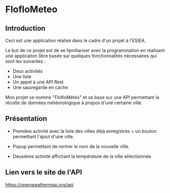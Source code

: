 # FlofloMeteo

## Introduction
Ceci est une application réalisé dans le cadre d'un projet à l'ESIEA.

Le but de ce projet est de se familiariser avec la programmation en réalisant une application libre basée sur quelques fonctionnalités nécessaires qui sont les suivantes : 
- Deux activités
- Une liste
- Un appel à une API Rest
- Une sauvegarde en cache

Mon projet se nomme "FlofloMétéo" et se base sur une API permettant la récolte de données météorologique à propos d'une certaine ville.

## Présentation
- Première activité avec la liste des villes déjà enregistrés + un bouton permettant l'ajout d'une ville.

- Popup permettant de rentrer le nom de la nouvelle ville.

- Deuxième activité affichant la température de la ville sélectionnée.

## Lien vers le site de l'API
https://openweathermap.org/api
